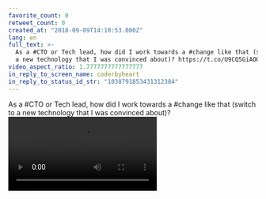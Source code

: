 ```yaml
---
favorite_count: 0
retweet_count: 0
created_at: "2018-09-09T14:10:53.000Z"
lang: en
full_text: >-
  As a #CTO or Tech lead, how did I work towards a #change like that (switch to
  a new technology that I was convinced about)? https://t.co/U9CQ5GiAOQ
video_aspect_ratio: 1.7777777777777777
in_reply_to_screen_name: coderbyheart
in_reply_to_status_id_str: "1038791853431312384"
---
```


As a #CTO or Tech lead, how did I work towards a #change like that (switch to a
new technology that I was convinced about)?
![Embedded Video](https://twitter-media-coderbyheart.s3.eu-north-1.amazonaws.com/1038791857818533888-V2e_Ohzv6_OxLsfE.mp4)

